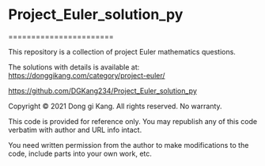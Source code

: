 # Project_Euler_solution_py
=======================

This repository is a collection of project Euler mathematics questions.

The solutions with details is available at:
https://donggikang.com/category/project-euler/

https://github.com/DGKang234/Project_Euler_solution_py



Copyright © 2021 Dong gi Kang. All rights reserved. No warranty.

This code is provided for reference only. You may republish any of this code verbatim with author and URL info intact.

You need written permission from the author to make modifications to the code, include parts into your own work, etc.


